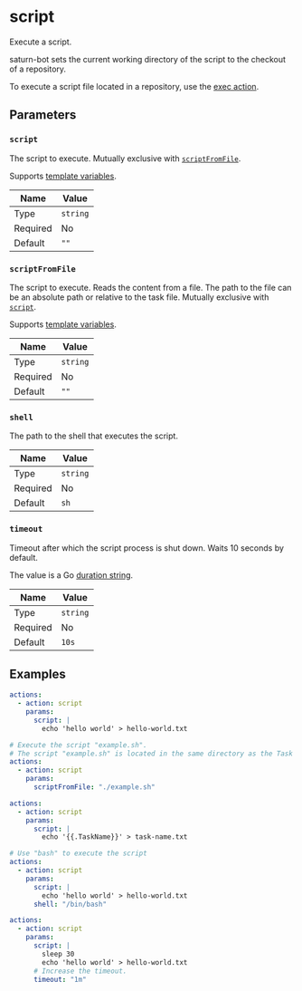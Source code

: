 # script

Execute a script.

saturn-bot sets the current working directory of the script to the checkout of a repository.

To execute a script file located in a repository, use the [exec action](exec.md).

## Parameters

### `script`

The script to execute. Mutually exclusive with [`scriptFromFile`](#scriptfromfile).

Supports [template variables](../../features/templating.md).

| Name     | Value    |
| -------- | -------- |
| Type     | `string` |
| Required | No       |
| Default  | `""`     |

### `scriptFromFile`

The script to execute. Reads the content from a file. The path to the file can be an absolute path or relative to the task file. Mutually exclusive with [`script`](#script).

Supports [template variables](../../features/templating.md).

| Name     | Value    |
| -------- | -------- |
| Type     | `string` |
| Required | No       |
| Default  | `""`     |

### `shell`

The path to the shell that executes the script.

| Name     | Value    |
| -------- | -------- |
| Type     | `string` |
| Required | No       |
| Default  | `sh`     |

### `timeout`

Timeout after which the script process is shut down. Waits 10 seconds by default.

The value is a Go [duration string](https://pkg.go.dev/time#ParseDuration).

| Name     | Value    |
| -------- | -------- |
| Type     | `string` |
| Required | No       |
| Default  | `10s`    |

## Examples

```yaml title="Inline script"
actions:
  - action: script
    params:
      script: |
        echo 'hello world' > hello-world.txt
```

```yaml title="Script file"
# Execute the script "example.sh".
# The script "example.sh" is located in the same directory as the Task file.
actions:
  - action: script
    params:
      scriptFromFile: "./example.sh"
```

```yaml title="Template variables"
actions:
  - action: script
    params:
      script: |
        echo '{{.TaskName}}' > task-name.txt
```

```yaml title="Shell"
# Use "bash" to execute the script
actions:
  - action: script
    params:
      script: |
        echo 'hello world' > hello-world.txt
      shell: "/bin/bash"
```

```yaml title="Timeout"
actions:
  - action: script
    params:
      script: |
        sleep 30
        echo 'hello world' > hello-world.txt
      # Increase the timeout.
      timeout: "1m"
```
